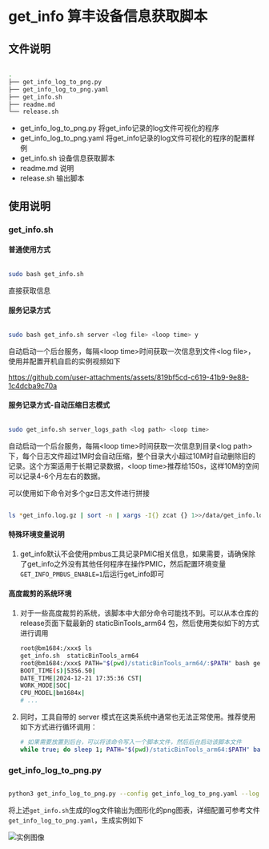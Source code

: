 # get_info 算丰设备信息获取脚本

## 文件说明

``` bash

.
├── get_info_log_to_png.py
├── get_info_log_to_png.yaml
├── get_info.sh
├── readme.md
└── release.sh

```

* get_info_log_to_png.py 将get_info记录的log文件可视化的程序
* get_info_log_to_png.yaml 将get_info记录的log文件可视化的程序的配置样例
* get_info.sh 设备信息获取脚本
* readme.md 说明
* release.sh 输出脚本

## 使用说明

### get_info.sh

#### 普通使用方式

``` bash

sudo bash get_info.sh

```

直接获取信息

#### 服务记录方式

``` bash

sudo bash get_info.sh server <log file> <loop time> y

```

自动启动一个后台服务，每隔\<loop time\>时间获取一次信息到文件\<log file\>，使用并配置开机自启的实例视频如下

https://github.com/user-attachments/assets/819bf5cd-c619-41b9-9e88-1c4dcba9c70a

#### 服务记录方式-自动压缩日志模式

``` bash

sudo get_info.sh server_logs_path <log path> <loop time>

```

自动启动一个后台服务，每隔\<loop time\>时间获取一次信息到目录\<log path\>下，每个日志文件超过1M时会自动压缩，整个目录大小超过10M时自动删除旧的记录。这个方案适用于长期记录数据，\<loop time\>推荐给150s，这样10M的空间可以记录4-6个月左右的数据。

可以使用如下命令对多个gz日志文件进行拼接

``` bash

ls *get_info.log.gz | sort -n | xargs -I{} zcat {} 1>>/data/get_info.log

```

#### 特殊环境变量说明

1. get_info默认不会使用pmbus工具记录PMIC相关信息，如果需要，请确保除了get_info之外没有其他任何程序在操作PMIC，然后配置环境变量`GET_INFO_PMBUS_ENABLE=1`后运行get_info即可

#### 高度裁剪的系统环境

1. 对于一些高度裁剪的系统，该脚本中大部分命令可能找不到。可以从本仓库的release页面下载最新的 staticBinTools_arm64 包，然后使用类似如下的方式进行调用
	``` bash
	root@bm1684:/xxx$ ls
	get_info.sh  staticBinTools_arm64
	root@bm1684:/xxx$ PATH="$(pwd)/staticBinTools_arm64/:$PATH" bash get_info.sh
	BOOT_TIME(s)|5356.50|
	DATE_TIME|2024-12-21 17:35:36 CST|
	WORK_MODE|SOC|
	CPU_MODEL|bm1684x|
	# ...
	```
2. 同时，工具自带的 server 模式在这类系统中通常也无法正常使用。推荐使用如下方式进行循环调用：
	``` bash
	# 如果需要放置到后台，可以将该命令写入一个脚本文件，然后后台启动该脚本文件
	while true; do sleep 1; PATH="$(pwd)/staticBinTools_arm64:$PATH" bash get_info.sh 2>/dev/null 1>> get_info.log; done;
	```

### get_info_log_to_png.py

``` bash

python3 get_info_log_to_png.py --config get_info_log_to_png.yaml --log get_info.log

```

将上述`get_info.sh`生成的log文件输出为图形化的png图表，详细配置可参考文件`get_info_log_to_png.yaml`，生成实例如下

![实例图像](ex_get_info.log.png)

